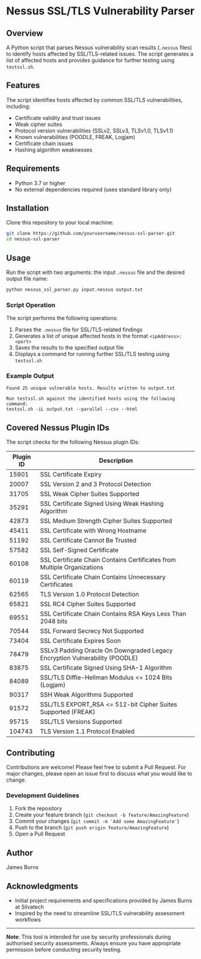 # Nessus SSL/TLS Vulnerability Parser

## Overview

A Python script that parses Nessus vulnerability scan results (`.nessus` files) to identify hosts affected by SSL/TLS-related issues. The script generates a list of affected hosts and provides guidance for further testing using `testssl.sh`.

## Features

The script identifies hosts affected by common SSL/TLS vulnerabilities, including:

* Certificate validity and trust issues
* Weak cipher suites
* Protocol version vulnerabilities (SSLv2, SSLv3, TLSv1.0, TLSv1.1)
* Known vulnerabilities (POODLE, FREAK, Logjam)
* Certificate chain issues
* Hashing algorithm weaknesses

## Requirements

* Python 3.7 or higher
* No external dependencies required (uses standard library only)

## Installation

Clone this repository to your local machine:

```bash
git clone https://github.com/yourusername/nessus-ssl-parser.git
cd nessus-ssl-parser
```

## Usage

Run the script with two arguments: the input `.nessus` file and the desired output file name:

```bash
python nessus_ssl_parser.py input.nessus output.txt
```

### Script Operation

The script performs the following operations:

1. Parses the `.nessus` file for SSL/TLS-related findings
2. Generates a list of unique affected hosts in the format `<ipAddress>:<port>`
3. Saves the results to the specified output file
4. Displays a command for running further SSL/TLS testing using `testssl.sh`

### Example Output

```plaintext
Found 25 unique vulnerable hosts. Results written to output.txt

Run testssl.sh against the identified hosts using the following command:
testssl.sh -iL output.txt --parallel --csv --html
```

## Covered Nessus Plugin IDs

The script checks for the following Nessus plugin IDs:

| Plugin ID | Description |
|-----------|-------------|
| 15901 | SSL Certificate Expiry |
| 20007 | SSL Version 2 and 3 Protocol Detection |
| 31705 | SSL Weak Cipher Suites Supported |
| 35291 | SSL Certificate Signed Using Weak Hashing Algorithm |
| 42873 | SSL Medium Strength Cipher Suites Supported |
| 45411 | SSL Certificate with Wrong Hostname |
| 51192 | SSL Certificate Cannot Be Trusted |
| 57582 | SSL Self-Signed Certificate |
| 60108 | SSL Certificate Chain Contains Certificates from Multiple Organizations |
| 60119 | SSL Certificate Chain Contains Unnecessary Certificates |
| 62565 | TLS Version 1.0 Protocol Detection |
| 65821 | SSL RC4 Cipher Suites Supported |
| 69551 | SSL Certificate Chain Contains RSA Keys Less Than 2048 bits |
| 70544 | SSL Forward Secrecy Not Supported |
| 73404 | SSL Certificate Expires Soon |
| 78479 | SSLv3 Padding Oracle On Downgraded Legacy Encryption Vulnerability (POODLE) |
| 83875 | SSL Certificate Signed Using SHA-1 Algorithm |
| 84089 | SSL/TLS Diffie-Hellman Modulus <= 1024 Bits (Logjam) |
| 90317 | SSH Weak Algorithms Supported |
| 91572 | SSL/TLS EXPORT_RSA <= 512-bit Cipher Suites Supported (FREAK) |
| 95715 | SSL/TLS Versions Supported |
| 104743 | TLS Version 1.1 Protocol Enabled |

## Contributing

Contributions are welcome! Please feel free to submit a Pull Request. For major changes, please open an issue first to discuss what you would like to change.

### Development Guidelines

1. Fork the repository
2. Create your feature branch (`git checkout -b feature/AmazingFeature`)
3. Commit your changes (`git commit -m 'Add some AmazingFeature'`)
4. Push to the branch (`git push origin feature/AmazingFeature`)
5. Open a Pull Request

## Author

James Burns

## Acknowledgments

* Initial project requirements and specifications provided by James Burns at Silvatech
* Inspired by the need to streamline SSL/TLS vulnerability assessment workflows

---

**Note**: This tool is intended for use by security professionals during authorised security assessments. Always ensure you have appropriate permission before conducting security testing.

